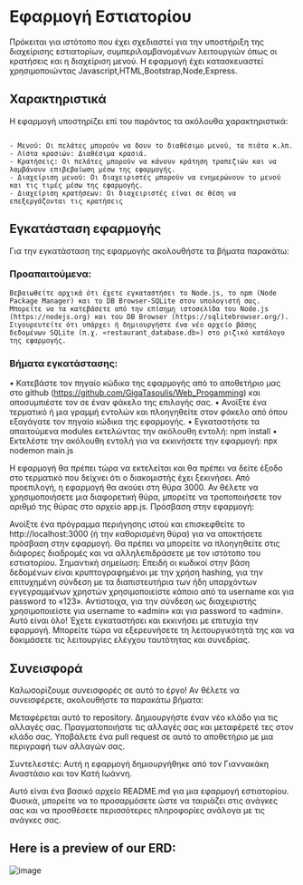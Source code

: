 # Εφαρμογή Εστιατορίου
Πρόκειται για ιστότοπο που έχει σχεδιαστεί για την υποστήριξη της διαχείρισης εστιατορίων, συμπεριλαμβανομένων λειτουργιών όπως οι κρατήσεις και η διαχείριση μενού. Η εφαρμογή έχει κατασκευαστεί χρησιμοποιώντας Javascript,HTML,Bootstrap,Node,Express.

## Χαρακτηριστικά
Η εφαρμογή υποστηρίζει επί του παρόντος τα ακόλουθα χαρακτηριστικά:

``` 

- Μενού: Οι πελάτες μπορούν να δουν το διαθέσιμο μενού, τα πιάτα κ.λπ.
- Λίστα κρασιών: Διαθέσιμα κρασιά.
- Κρατήσεις: Οι πελάτες μπορούν να κάνουν κράτηση τραπεζιών και να λαμβάνουν επιβεβαίωση μέσω της εφαρμογής.
- Διαχείριση μενού: Οι διαχειριστές μπορούν να ενημερώνουν το μενού και τις τιμές μέσω της εφαρμογής.
- Διαχείριση κρατήσεων: Οι διαχειριστές είναι σε θέση να επεξεργάζονται τις κρατήσεις

```



## Εγκατάσταση εφαρμογής
Για την εγκατάσταση της εφαρμογής ακολουθήστε τα βήματα παρακάτω:

### Προαπαιτούμενα:

```Βεβαιωθείτε αρχικά ότι έχετε εγκαταστήσει το Node.js, το npm (Node Package Manager) και το DB Browser-SQLite στον υπολογιστή σας. Μπορείτε να τα κατεβάσετε από την επίσημη ιστοσελίδα του Node.js (https://nodejs.org) και του DB Browser (https://sqlitebrowser.org/). Σιγουρευτείτε ότι υπάρχει ή δημιουργήστε ένα νέο αρχείο βάσης δεδομένων SQLite (π.χ. «restaurant_database.db») στο ριζικό κατάλογο της εφαρμογής.```

### Βήματα εγκατάστασης:

•	Κατεβάστε τον πηγαίο κώδικα της εφαρμογής από το αποθετήριο μας στο github (https://github.com/GigaTasoulis/Web_Progamming) και αποσυμπιέστε τον σε έναν φάκελο της επιλογής σας.
•	Ανοίξτε ένα τερματικό ή μια γραμμή εντολών και πλοηγηθείτε στον φάκελο από όπου εξαγάγατε τον πηγαίο κώδικα της εφαρμογής.
•	Εγκαταστήστε τα απαιτούμενα modules εκτελώντας την ακόλουθη εντολή: npm install
•	Εκτελέστε την ακόλουθη εντολή για να εκκινήσετε την εφαρμογή: npx nodemon main.js


Η εφαρμογή θα πρέπει τώρα να εκτελείται και θα πρέπει να δείτε έξοδο στο τερματικό που δείχνει ότι ο διακομιστής έχει ξεκινήσει.
Από προεπιλογή, η εφαρμογή θα ακούει στη θύρα 3000. Αν θέλετε να χρησιμοποιήσετε μια διαφορετική θύρα, μπορείτε να τροποποιήσετε τον αριθμό της θύρας στο αρχείο app.js.
Πρόσβαση στην εφαρμογή:

Ανοίξτε ένα πρόγραμμα περιήγησης ιστού και επισκεφθείτε το http://localhost:3000 (ή την καθορισμένη θύρα) για να αποκτήσετε πρόσβαση στην εφαρμογή.
Θα πρέπει να μπορείτε να πλοηγηθείτε στις διάφορες διαδρομές και να αλληλεπιδράσετε με τον ιστότοπο του εστιατορίου.
Σημαντική σημείωση: Επειδή οι κωδικοί στην βάση δεδομένων είναι κρυπτογραφημένοι με την χρήση hashing, για την επιτυχημένη σύνδεση με τα διαπιστευτήρια των ήδη υπαρχόντων εγγεγραμμένων χρηστών χρησιμοποιείστε κάποιο από τα username και για password το «123». Αντίστοιχα, για την σύνδεση ως διαχειριστής χρησιμοποιείστε για username το «admin» και για password το «admin».
Αυτό είναι όλο! Έχετε εγκαταστήσει και εκκινήσει με επιτυχία την εφαρμογή. Μπορείτε τώρα να εξερευνήσετε τη λειτουργικότητά της και να δοκιμάσετε τις λειτουργίες ελέγχου ταυτότητας και συνεδρίας.

## Συνεισφορά
Καλωσορίζουμε συνεισφορές σε αυτό το έργο! Αν θέλετε να συνεισφέρετε, ακολουθήστε τα παρακάτω βήματα:

Μεταφέρεται αυτό το repository.
Δημιουργήστε έναν νέο κλάδο για τις αλλαγές σας.
Πραγματοποιήστε τις αλλαγές σας και μεταφέρετέ τες στον κλάδο σας.
Υποβάλετε ένα pull request σε αυτό το αποθετήριο με μια περιγραφή των αλλαγών σας.

Συντελεστές:
Αυτή η εφαρμογή δημιουργήθηκε από τον Γιαννακάκη Αναστάσιο και τον Κατή Ιωάννη.


Αυτό είναι ένα βασικό αρχείο README.md για μια εφαρμογή εστιατορίου. Φυσικά, μπορείτε να το προσαρμόσετε ώστε να ταιριάζει στις ανάγκες σας και να προσθέσετε περισσότερες πληροφορίες ανάλογα με τις ανάγκες σας.

## Here is a preview of our ERD:

![image](https://user-images.githubusercontent.com/119429929/229145826-2e397f3c-2b12-40e5-b1f7-a054901c9d04.png)


